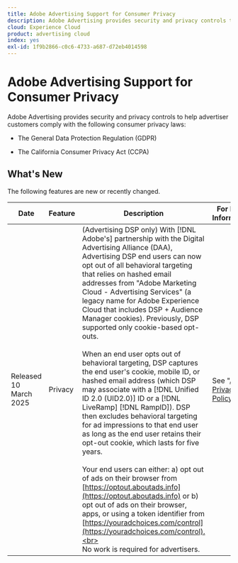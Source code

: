 ```yaml
---
title: Adobe Advertising Support for Consumer Privacy
description: Adobe Advertising provides security and privacy controls to help advertiser customers comply with consumer privacy laws.
cloud: Experience Cloud
product: advertising cloud
index: yes
exl-id: 1f9b2866-c0c6-4733-a687-d72eb4014598
---
```

# Adobe Advertising Support for Consumer Privacy

Adobe Advertising provides security and privacy controls to help advertiser customers comply with the following consumer privacy laws:

* The General Data Protection Regulation (GDPR)

* The California Consumer Privacy Act (CCPA)

## What's New

The following features are new or recently changed. 

| Date | Feature | Description | For More Information |
| ---- | ------- | ----------- | -------------------- |
| Released 10 March 2025 | Privacy | (Advertising DSP only) With [!DNL Adobe's] partnership with the Digital Advertising Alliance (DAA), Advertising DSP end users can now opt out of all behavioral targeting that relies on hashed email addresses from "Adobe Marketing Cloud - Advertising Services" (a legacy name for Adobe Experience Cloud that includes DSP + Audience Manager cookies). Previously, DSP supported only cookie-based opt-outs.<br><br>When an end user opts out of behavioral targeting, DSP captures the end user's cookie, mobile ID, or hashed email address (which DSP may associate with a [!DNL Unified ID 2.0 (UID2.0)] ID or a [!DNL LiveRamp] [!DNL RampID]). DSP then excludes behavioral targeting for ad impressions to that end user as long as the end user retains their opt-out cookie, which lasts for five years.<br><br>Your end users can either: a\) opt out of ads on their browser from [https://optout.aboutads.info](https://optout.aboutads.info) or b\) opt out of ads on their browser, apps, or using a token identifier from [https://youradchoices.com/control](https://youradchoices.com/control).<br><br>No work is required for advertisers. | See "[Adobe Privacy Policy](https://www.adobe.com/privacy/policy.html)." |
